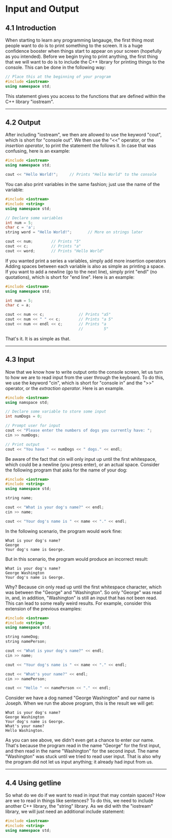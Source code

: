 # Input and Output

## 4.1 Introduction

When starting to learn any programming langauge, the first thing most people want to
do is to print something to the screen. It is a huge confidence booster when things
start to appear on your screen (hopefully as you intended). Before we begin trying to 
print anything, the first thing that we will want to do is to include the C++ library
for printing things to the console. This can be done in the following way:

```C++
// Place this at the beginning of your program
#include <iostream>
using namespace std;
```

This statement gives you access to the functions that are defined within the C++ 
library "iostream". 

---

## 4.2 Output

After including "iostream", we then are allowed to use the keyword "cout", which 
is short for "console out". We then use the "<<" operator, or the *insertion operator*,
to print the statement the follows it. In case that was confusing, here is an example:

```C++
#include <iostream>
using namespace std;

cout << "Hello World!";     // Prints "Hello World" to the console
```

You can also print variables in the same fashion; just use the name of the variable:

```C++
#include <iostream>
#include <string>
using namespace std;

// Declare some variables
int num = 5;
char c = 'a';
string word = "Hello World!";       // More on strings later

cout << num;        // Prints "5"
cout << c;          // Prints "a"
cout << word;       // Prints "Hello World"
```

If you wanted print a series a variables, simply add more insertion operators
Adding spaces between each variable is also as simple as printing a space. If 
you want to add a newline (go to the next line), simply print "endl" (no 
quotations), which is short for "end line". Here is an example:

```C++
#include <iostream>
using namespace std;

int num = 5;
char c = a;

cout << num << c;               // Prints "a5"
cout << num << " " << c;        // Prints "a 5"
cout << num << endl << c;       // Prints "a
                                //         5"
```

That's it. It is as simple as that.

---

## 4.3 Input

Now that we know how to write output onto the console screen, let us turn to how we
are to read input from the user through the keyboard. To do this, we use the keyword 
"cin", which is short for "console in" and the ">>" operator, or the *extraction operator*. 
Here is an example.

```C++
#include <iostream>
using namspace std;

// Declare some variable to store some input
int numDogs = 0;

// Prompt user for input
cout << "Please enter the numbers of dogs you currently have: ";
cin >> numDogs;

// Print output
cout << "You have " << numDogs << " dogs." << endl;
```

Be aware of the fact that cin will only input up until the first whitespace, which
could be a newline (you press enter), or an actual space. Consider the following 
program that asks for the name of your dog:

```C++
#include <iostream>
#include <string>
using namespace std;

string name;

cout << "What is your dog's name?" << endl;
cin >> name;

cout << "Your dog's name is " << name << "." << endl;
```

In the following scenario, the program would work fine:

```
What is your dog's name?
George
Your dog's name is George.
```

But in this scenario, the program would produce an incorrect result:

```
What is your dog's name?
George Washington
Your dog's name is George.
```

Why? Because cin only read up until the first whitespace character, which was 
between the "George" and "Washington". So only "George" was read in, and, in addition,
"Washington" is still an input that has not been read. This can lead to some really
weird results. For example, consider this extension of the previous examples:

```C++
#include <iostream>
#include <string>
using namespace std;

string nameDog;
string namePerson;

cout << "What is your dog's name?" << endl;
cin >> name;

cout << "Your dog's name is " << name << "." << endl;

cout << "What's your name?" << endl;
cin >> namePerson;

cout << "Hello " << namePerson << "." << endl;
```

Consider we have a dog named "George Washington" and our name is Joseph. When we run
the above program, this is the result we will get:

```
What is your dog's name?
George Washington
Your dog's name is George.
What's your name?
Hello Washington.
```

As you can see above, we didn't even get a chance to enter our name. That's because
the program read in the name "George" for the first input, and then read in the name
"Washington" for the second input. The name "Washington" was stuck until we tried to
read user input. That is also why the program did not let us input anything; it already
had input from us. 

---

## 4.4 Using **getline**

So what do we do if we want to read in input that may contain spaces? How are we to
read in things like sentences? To do this, we need to include another C++ library, 
the "string" library. As we did with the "iostream" library, we will just need an
additional include statement:

```C++
#include <iostream>
#include <string>
using namespace std;
```
